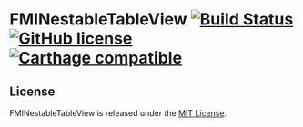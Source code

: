 # FMINestableTableView [![Build Status](https://travis-ci.org/FlorianMielke/FMINestableTableView.svg?branch=master)](https://travis-ci.org/FlorianMielke/FMINestableTableView)[![GitHub license](https://img.shields.io/badge/license-MIT-lightgrey.svg)](https://raw.githubusercontent.com/FlorianMielke/FMINestableTableView/master/LICENSE.md) [![Carthage compatible](https://img.shields.io/badge/Carthage-compatible-4BC51D.svg?style=flat)](https://github.com/Carthage/Carthage)

## License

FMINestableTableView is released under the [MIT License](LICENSE.md).
